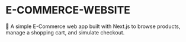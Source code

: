 # E-COMMERCE-WEBSITE
🛒 A simple E-Commerce web app built with Next.js to browse products, manage a shopping cart, and simulate checkout.

